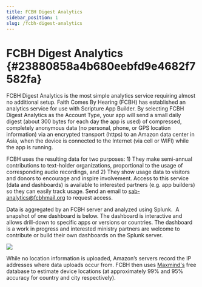 ```yaml
---
title: FCBH Digest Analytics
sidebar_position: 1
slug: /fcbh-digest-analytics
---
```




# **FCBH Digest Analytics** {#23880858a4b680eebfd9e4682f7582fa}


FCBH Digest Analytics is the most simple analytics service requiring almost no additional setup. Faith Comes By Hearing (FCBH) has established an analytics service for use with Scripture App Builder. By selecting FCBH Digest Analytics as the Account Type, your app will send a small daily digest (about 300 bytes for each day the app is used) of compressed, completely anonymous data (no personal, phone, or GPS location information) via an encrypted transport (https) to an Amazon data center in Asia, when the device is connected to the Internet (via cell or WIFI) while the app is running.


FCBH uses the resulting data for two purposes: 1) They make semi-annual contributions to text-holder organizations, proportional to the usage of corresponding audio recordings, and 2) They show usage data to visitors and donors to encourage and inspire involvement. Access to this service (data and dashboards) is available to interested partners (e.g. app builders) so they can easily track usage. Send an email to [sab-analytics@fcbhmail.org](mailto:sab-analytics@fcbhmail.org) to request access.


Data is aggregated by an FCBH server and analyzed using Splunk.  A snapshot of one dashboard is below. The dashboard is interactive and allows drill-down to specific apps or versions or countries. The dashboard is a work in progress and interested ministry partners are welcome to contribute or build their own dashboards on the Splunk server.


![](/notion_imgs/fcbh-digest-analytics.23880858-a4b6-8066-94a8-ead6f34de445.png)


While no location information is uploaded, Amazon’s servers record the IP addresses where data uploads occur from. FCBH then uses [Maxmind's](https://www.maxmind.com/en/geoip2-databases) free database to estimate device locations (at approximately 99% and 95% accuracy for country and city respectively).

